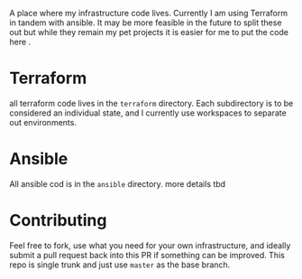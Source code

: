 A place where my infrastructure code lives.  Currently I am using Terraform in tandem with ansible.  It may be more feasible in the future to split these out but while they remain my pet projects it is easier for me to put the code here
.

# Terraform

all terraform code lives in the `terraform` directory.  Each subdirectory is to
be considered an individual state, and I currently use workspaces to separate
out environments.

# Ansible

All ansible cod is in the `ansible` directory.  more details tbd

# Contributing

Feel free to fork, use what you need for your own infrastructure, and ideally
submit a pull request back into this PR if something can be improved.  This repo
is single trunk and just use `master` as the base branch.
